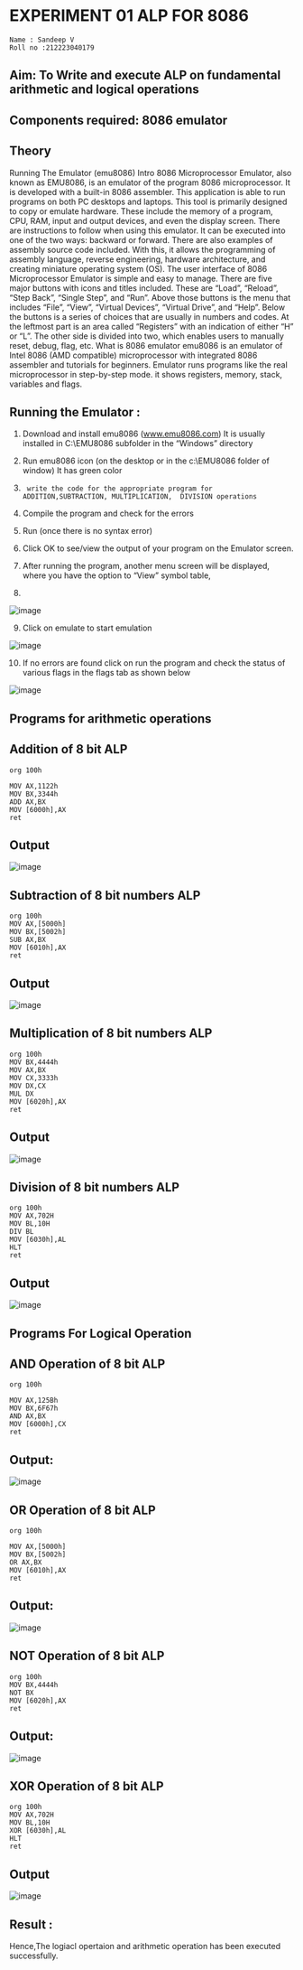 # EXPERIMENT  01 ALP FOR 8086
```
Name : Sandeep V
Roll no :212223040179
```




## Aim: To Write and execute ALP on fundamental arithmetic and logical operations
## Components required: 8086  emulator 
## Theory 
Running The Emulator (emu8086) Intro 8086 Microprocessor Emulator, also known as EMU8086, is an emulator of the program 8086 microprocessor. It is developed with a built-in 8086 assembler. This application is able to run programs on both PC desktops and laptops. This tool is primarily designed to copy or emulate hardware. These include the memory of a program, CPU, RAM, input and output devices, and even the display screen. There are instructions to follow when using this emulator. It can be executed into one of the two ways: backward or forward. There are also examples of assembly source code included. With this, it allows the programming of assembly language, reverse engineering, hardware architecture, and creating miniature operating system (OS). The user interface of 8086 Microprocessor Emulator is simple and easy to manage. There are five major buttons with icons and titles included. These are “Load”, “Reload”, “Step Back”, “Single Step”, and “Run”. Above those buttons is the menu that includes “File”, “View”, “Virtual Devices”, “Virtual Drive”, and “Help”. Below the buttons is a series of choices that are usually in numbers and codes. At the leftmost part is an area called “Registers” with an indication of either “H” or “L”. The other side is divided into two, which enables users to manually reset, debug, flag, etc. What is 8086 emulator emu8086 is an emulator of Intel 8086 (AMD compatible) microprocessor with integrated 8086 assembler and tutorials for beginners. Emulator runs programs like the real microprocessor in step-by-step mode. it shows registers, memory, stack, variables and flags.


 ## Running the Emulator :
1.	Download and install emu8086 (www.emu8086.com) It is usually installed in C:\EMU8086 subfolder in the “Windows” directory
2.	  Run  emu8086 icon (on the desktop or in the c:\EMU8086 folder of window) It has green color 
 
 
3.		write the code for the appropriate program for ADDITION,SUBTRACTION, MULTIPLICATION,  DIVISION operations 

4.	 Compile the program and check for the errors 
5.	Run (once there is no syntax error) 

6.	Click OK to see/view the output of your program on the Emulator screen. 


7.	After running the program, another menu screen will be displayed, where you have the option to “View” symbol table,
8.	 


![image](https://user-images.githubusercontent.com/36288975/189273263-d65baae9-4b8f-4723-afb3-c0ffa4052b04.png)











9.	Click on emulate to start emulation 








![image](https://user-images.githubusercontent.com/36288975/189273273-9bb36ec1-e2e8-4892-8d35-37707332bfdc.png)








10.	If no errors are found click on run the program and check the status of various flags in the flags tab as shown below 






![image](https://user-images.githubusercontent.com/36288975/189273277-113a2a33-4a40-4ff8-95a5-ecd3a1f504fe.png)







## Programs for arithmetic  operations

## Addition of 8 bit ALP 
```
org 100h

MOV AX,1122h
MOV BX,3344h
ADD AX,BX
MOV [6000h],AX
ret
```


## Output  
 ![image](https://github.com/user-attachments/assets/ba103aba-f172-497f-918b-a9d44d1d52a2)

## Subtraction of 8 bit numbers  ALP
```
org 100h
MOV AX,[5000h]
MOV BX,[5002h]
SUB AX,BX  
MOV [6010h],AX
ret
```
## Output  
![image](https://github.com/user-attachments/assets/9b6e4983-34ef-4890-9727-ef7841db7171)

## Multiplication of 8 bit numbers  ALP
```
org 100h
MOV BX,4444h
MOV AX,BX
MOV CX,3333h
MOV DX,CX
MUL DX
MOV [6020h],AX
ret
```
## Output  
![image](https://github.com/user-attachments/assets/fd49bb9d-ca66-463f-83f4-2a9e6e4635a2)


## Division of 8 bit numbers  ALP
```
org 100h              
MOV AX,702H
MOV BL,10H
DIV BL 
MOV [6030h],AL
HLT
ret
```
## Output  
![image](https://github.com/user-attachments/assets/0f067307-eb4c-48bb-ae80-37ed44668289)

## Programs For Logical Operation
## AND Operation of 8 bit ALP
```
org 100h

MOV AX,125Bh
MOV BX,6F67h
AND AX,BX
MOV [6000h],CX
ret
```
## Output:
![image](https://github.com/user-attachments/assets/63c09a5d-ba61-4595-85de-88f99e6572cd)

## OR Operation of 8 bit ALP
```
org 100h

MOV AX,[5000h]
MOV BX,[5002h]
OR AX,BX  
MOV [6010h],AX
ret
```
## Output:
![image](https://github.com/user-attachments/assets/46525010-b313-403f-8e50-56f15aa70052)

## NOT Operation of 8 bit ALP
```
org 100h
MOV BX,4444h
NOT BX
MOV [6020h],AX
ret
```
## Output:
![image](https://github.com/user-attachments/assets/e4ba9493-303d-4a14-978f-b7f126ecff79)

## XOR Operation of 8 bit ALP
```
org 100h          
MOV AX,702H
MOV BL,10H
XOR [6030h],AL
HLT
ret
```
## Output
![image](https://github.com/user-attachments/assets/f3cd500a-f023-4988-a94d-339763a6f15d)

## Result :
Hence,The logiacl opertaion and arithmetic operation has been executed successfully.






